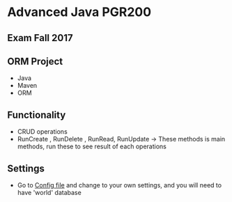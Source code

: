 # Advanced Java PGR200

## Exam Fall 2017

## ORM Project

* Java
* Maven
* ORM

## Functionality

* CRUD operations
* RunCreate , RunDelete , RunRead, RunUpdate -> These methods is main methods, run these to see result of each operations

## Settings

* Go to [Config file](src/main/resources/database.properties) and change to your own settings, and you will need to have 'world' database
